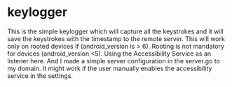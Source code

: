 # keylogger


This is the simple keylogger which will capture all the keystrokes and it will save the keystrokes with the timestamp to the remote server. This will work only on rooted devices if (android_version is > 6). Rooting is not mandatory for devices (android_version <5). Using the Accessibility Service as an listener here. And I made a simple server configuration in the server.go to my domain. It might work if the user manually enables the accessibility service in the settings.
